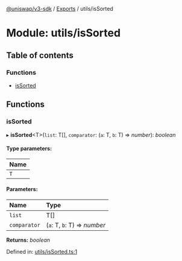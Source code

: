 [@uniswap/v3-sdk](../README.md) / [Exports](../modules.md) / utils/isSorted

# Module: utils/isSorted

## Table of contents

### Functions

- [isSorted](utils_issorted.md#issorted)

## Functions

### isSorted

▸ **isSorted**<T\>(`list`: T[], `comparator`: (`a`: T, `b`: T) => *number*): *boolean*

#### Type parameters:

| Name |
| :------ |
| `T` |

#### Parameters:

| Name | Type |
| :------ | :------ |
| `list` | T[] |
| `comparator` | (`a`: T, `b`: T) => *number* |

**Returns:** *boolean*

Defined in: [utils/isSorted.ts:1](https://github.com/Uniswap/uniswap-v3-sdk/blob/4a7e393/src/utils/isSorted.ts#L1)
